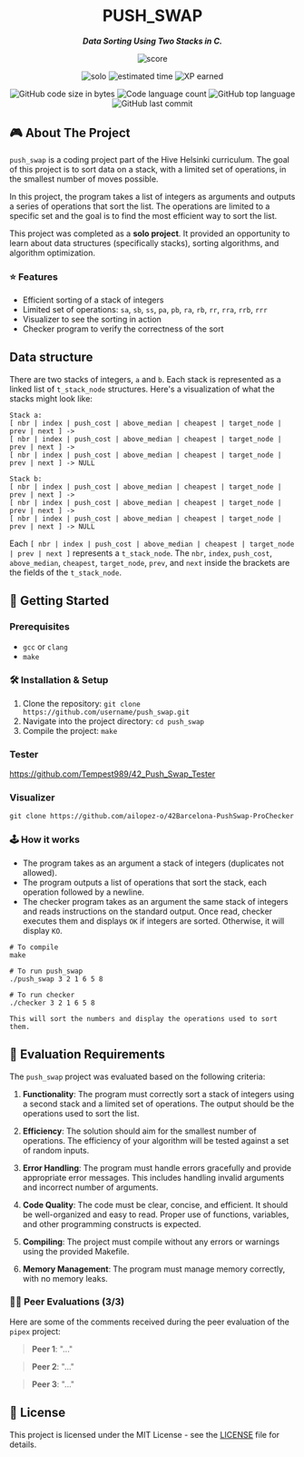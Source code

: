 <h1 align="center">
	PUSH_SWAP
</h1>

<p align="center">
	<b><i>Data Sorting Using Two Stacks in C.</i></b><br>
</p>

<p align="center">
    <img alt="score" src="https://img.shields.io/badge/score-0%2F100-brightgreen" />
<p align="center">
    <img alt="solo" src="https://img.shields.io/badge/solo-yellow" />
    <img alt="estimated time" src="https://img.shields.io/badge/estimation-60%20hours-blue" />
    <img alt="XP earned" src="https://img.shields.io/badge/XP-1855-orange" />
<p align="center">
	<img alt="GitHub code size in bytes" src="https://img.shields.io/github/languages/code-size/lkilpela/push_swap?color=lightblue" />
	<img alt="Code language count" src="https://img.shields.io/github/languages/count/lkilpela/push_swap?color=yellow" />
	<img alt="GitHub top language" src="https://img.shields.io/github/languages/top/lkilpela/push_swap?color=blue" />
	<img alt="GitHub last commit" src="https://img.shields.io/github/last-commit/lkilpela/push_swap?color=green" />
</p>

## 🎮 About The Project

`push_swap` is a coding project part of the Hive Helsinki curriculum. The goal of this project is to sort data on a stack, with a limited set of operations, in the smallest number of moves possible.

In this project, the program takes a list of integers as arguments and outputs a series of operations that sort the list. The operations are limited to a specific set and the goal is to find the most efficient way to sort the list.

This project was completed as a **solo project**. It provided an opportunity to learn about data structures (specifically stacks), sorting algorithms, and algorithm optimization.

### ⭐ Features

- Efficient sorting of a stack of integers
- Limited set of operations: `sa`, `sb`, `ss`, `pa`, `pb`, `ra`, `rb`, `rr`, `rra`, `rrb`, `rrr`
- Visualizer to see the sorting in action
- Checker program to verify the correctness of the sort

## Data structure

There are two stacks of integers, `a` and `b`. Each stack is represented as a linked list of `t_stack_node` structures.
Here's a visualization of what the stacks might look like:

```
Stack a:
[ nbr | index | push_cost | above_median | cheapest | target_node | prev | next ] ->
[ nbr | index | push_cost | above_median | cheapest | target_node | prev | next ] -> 
[ nbr | index | push_cost | above_median | cheapest | target_node | prev | next ] -> NULL

Stack b:
[ nbr | index | push_cost | above_median | cheapest | target_node | prev | next ] -> 
[ nbr | index | push_cost | above_median | cheapest | target_node | prev | next ] -> 
[ nbr | index | push_cost | above_median | cheapest | target_node | prev | next ] -> NULL
```
Each `[ nbr | index | push_cost | above_median | cheapest | target_node | prev | next ]` represents a `t_stack_node`. The `nbr`, `index`, `push_cost`, `above_median`, `cheapest`, `target_node`, `prev`, and `next` inside the brackets are the fields of the `t_stack_node`.

## 🏁 Getting Started

### Prerequisites

- `gcc` or `clang`
- `make`

### 🛠️ Installation & Setup

1. Clone the repository: `git clone https://github.com/username/push_swap.git`
2. Navigate into the project directory: `cd push_swap`
3. Compile the project: `make`

### Tester

https://github.com/Tempest989/42_Push_Swap_Tester

### Visualizer

```
git clone https://github.com/ailopez-o/42Barcelona-PushSwap-ProChecker
```

### 🕹️ How it works

- The program takes as an argument a stack of integers (duplicates not allowed).
- The program outputs a list of operations that sort the stack, each operation followed by a newline.
- The checker program takes as an argument the same stack of integers and reads instructions on the standard output. Once read, checker executes them and displays `OK` if integers are sorted. Otherwise, it will display `KO`.

```
# To compile
make

# To run push_swap
./push_swap 3 2 1 6 5 8

# To run checker
./checker 3 2 1 6 5 8

This will sort the numbers and display the operations used to sort them.
```

## 📝 Evaluation Requirements

The `push_swap` project was evaluated based on the following criteria:

1. **Functionality**: The program must correctly sort a stack of integers using a second stack and a limited set of operations. The output should be the operations used to sort the list.

2. **Efficiency**: The solution should aim for the smallest number of operations. The efficiency of your algorithm will be tested against a set of random inputs.

3. **Error Handling**: The program must handle errors gracefully and provide appropriate error messages. This includes handling invalid arguments and incorrect number of arguments.

4. **Code Quality**: The code must be clear, concise, and efficient. It should be well-organized and easy to read. Proper use of functions, variables, and other programming constructs is expected.

5. **Compiling**: The project must compile without any errors or warnings using the provided Makefile.

6. **Memory Management**: The program must manage memory correctly, with no memory leaks.

### 🧑‍💻 Peer Evaluations (3/3)

Here are some of the comments received during the peer evaluation of the `pipex` project:

> **Peer 1**: "..."

> **Peer 2**: "..."

> **Peer 3**: "..."

## 📜 License

This project is licensed under the MIT License - see the [LICENSE](https://github.com/lkilpela/so_long/blob/main/docs/LICENSE) file for details.

